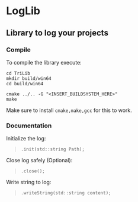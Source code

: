 LogLib
=======
Library to log your projects
----------------------------


### Compile

To compile the library execute:

```
cd TriLib
mkdir build/win64
cd build/win64

cmake ../.. -G "<INSERT_BUILDSYSTEM_HERE>"
make
```

Make sure to install ``cmake,make,gcc`` for this to work.

### Documentation

Initialize the log:
>``.init(std::string Path);``

Close log safely (Optional):
>``.close();``

Write string to log:
>``.writeString(std::string content);``
